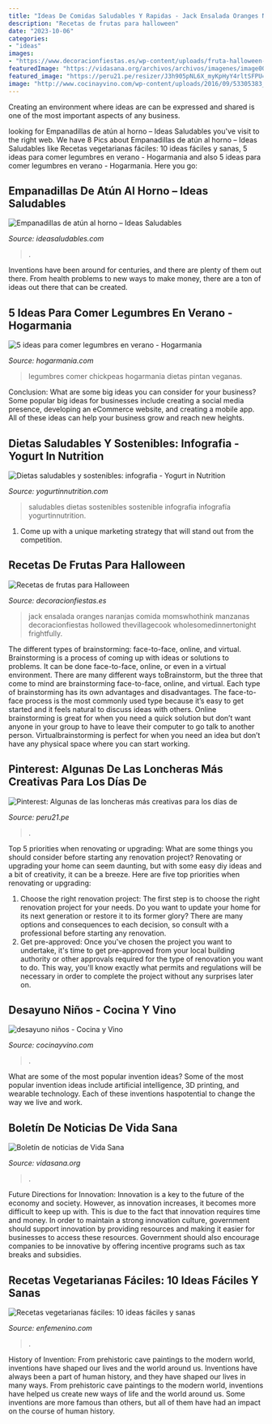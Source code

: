 ```yaml
---
title: "Ideas De Comidas Saludables Y Rapidas - Jack Ensalada Oranges Naranjas Comida Momswhothink Manzanas Decoracionfiestas Hollowed Thevillagecook Wholesomedinnertonight Frightfully"
description: "Recetas de frutas para halloween"
date: "2023-10-06"
categories:
- "ideas"
images:
- "https://www.decoracionfiestas.es/wp-content/uploads/fruta-halloween-3.jpg"
featuredImage: "https://vidasana.org/archivos/archivos/imagenes/image0031.jpeg"
featured_image: "https://peru21.pe/resizer/J3h905pNL6X_myKpHyY4rltSFPU=/980x528/smart/filters:format(jpeg):quality(75)/arc-anglerfish-arc2-prod-elcomercio.s3.amazonaws.com/public/4UR25GDP7FCPXA7FFDAA7PCF4U.jpg"
image: "http://www.cocinayvino.com/wp-content/uploads/2016/09/53305383_l.jpg"
---
```



Creating an environment where ideas are can be expressed and shared is one of the most important aspects of any business.

	

		
looking for Empanadillas de atún al horno – Ideas Saludables you've visit to the right web. We have 8 Pics about Empanadillas de atún al horno – Ideas Saludables like Recetas vegetarianas fáciles: 10 ideas fáciles y sanas, 5 ideas para comer legumbres en verano - Hogarmania and also 5 ideas para comer legumbres en verano - Hogarmania. Here you go:
		
    
## Empanadillas De Atún Al Horno – Ideas Saludables

<img loading=lazy src="https://ideasaludables.com/wp-content/uploads/2017/05/nov-10-2012-037.jpg" onerror="this.onerror=null;this.src='https://tse3.mm.bing.net/th?id=OIP.H_wzWRFaNhK2frbdXmhTtwHaE2&amp;pid=15.1';" alt="Empanadillas de atún al horno – Ideas Saludables">

_Source: ideasaludables.com_

>. 

	

Inventions have been around for centuries, and there are plenty of them out there. From health problems to new ways to make money, there are a ton of ideas out there that can be created.

    
## 5 Ideas Para Comer Legumbres En Verano - Hogarmania

<img loading=lazy src="https://www.hogarmania.com/archivos/201906/ensalada-garbanzos-1280x720x80xX.jpg" onerror="this.onerror=null;this.src='https://tse3.mm.bing.net/th?id=OIP.OoE1dCPcP0zqKJLnYU-SOwHaEK&amp;pid=15.1';" alt="5 ideas para comer legumbres en verano - Hogarmania">

_Source: hogarmania.com_

>legumbres comer chickpeas hogarmania dietas pintan veganas. 

	

Conclusion: What are some big ideas you can consider for your business?
Some popular big ideas for businesses include creating a social media presence, developing an eCommerce website, and creating a mobile app. All of these ideas can help your business grow and reach new heights.

    
## Dietas Saludables Y Sostenibles: Infografia - Yogurt In Nutrition

<img loading=lazy src="https://www.yogurtinnutrition.com/wp-content/uploads/2020/06/yini_sd_infographyes_3-1140x907.png" onerror="this.onerror=null;this.src='https://tse1.mm.bing.net/th?id=OIP.jjutISgRT4CHvXZKejrorgHaF5&amp;pid=15.1';" alt="Dietas saludables y sostenibles: infografia - Yogurt in Nutrition">

_Source: yogurtinnutrition.com_

>saludables dietas sostenibles sostenible infografia infografía yogurtinnutrition. 

	

1. Come up with a unique marketing strategy that will stand out from the competition.

    
## Recetas De Frutas Para Halloween

<img loading=lazy src="https://www.decoracionfiestas.es/wp-content/uploads/fruta-halloween-3.jpg" onerror="this.onerror=null;this.src='https://tse3.mm.bing.net/th?id=OIP._CrthWYxjdZw8X4C5FmakwHaEc&amp;pid=15.1';" alt="Recetas de frutas para Halloween">

_Source: decoracionfiestas.es_

>jack ensalada oranges naranjas comida momswhothink manzanas decoracionfiestas hollowed thevillagecook wholesomedinnertonight frightfully. 

	

The different types of brainstorming: face-to-face, online, and virtual.
Brainstorming is a process of coming up with ideas or solutions to problems. It can be done face-to-face, online, or even in a virtual environment. There are many different ways toBrainstorm, but the three that come to mind are brainstorming face-to-face, online, and virtual. 
Each type of brainstorming has its own advantages and disadvantages. The face-to-face process is the most commonly used type because it’s easy to get started and it feels natural to discuss ideas with others. Online brainstorming is great for when you need a quick solution but don’t want anyone in your group to have to leave their computer to go talk to another person. Virtualbrainstorming is perfect for when you need an idea but don’t have any physical space where you can start working.

    
## Pinterest: Algunas De Las Loncheras Más Creativas Para Los Días De

<img loading=lazy src="https://peru21.pe/resizer/J3h905pNL6X_myKpHyY4rltSFPU=/980x528/smart/filters:format(jpeg):quality(75)/arc-anglerfish-arc2-prod-elcomercio.s3.amazonaws.com/public/4UR25GDP7FCPXA7FFDAA7PCF4U.jpg" onerror="this.onerror=null;this.src='https://tse3.mm.bing.net/th?id=OIP.c_ffcWC3_I0RLnYr20GGlgHaD_&amp;pid=15.1';" alt="Pinterest: Algunas de las loncheras más creativas para los días de">

_Source: peru21.pe_

>. 

	

Top 5 priorities when renovating or upgrading: What are some things you should consider before starting any renovation project?
Renovating or upgrading your home can seem daunting, but with some easy diy ideas and a bit of creativity, it can be a breeze. Here are five top priorities when renovating or upgrading: 
1. Choose the right renovation project: The first step is to choose the right renovation project for your needs. Do you want to update your home for its next generation or restore it to its former glory? There are many options and consequences to each decision, so consult with a professional before starting any renovation. 
2. Get pre-approved: Once you've chosen the project you want to undertake, it's time to get pre-approved from your local building authority or other approvals required for the type of renovation you want to do. This way, you'll know exactly what permits and regulations will be necessary in order to complete the project without any surprises later on.

    
## Desayuno Niños - Cocina Y Vino

<img loading=lazy src="http://www.cocinayvino.com/wp-content/uploads/2016/09/53305383_l.jpg" onerror="this.onerror=null;this.src='https://tse1.mm.bing.net/th?id=OIP.Ne-l3ykevjUldDhpO5a6dgHaE8&amp;pid=15.1';" alt="desayuno niños - Cocina y Vino">

_Source: cocinayvino.com_

>. 

	

What are some of the most popular invention ideas?
Some of the most popular invention ideas include artificial intelligence, 3D printing, and wearable technology. Each of these inventions haspotential to change the way we live and work.

    
## Boletín De Noticias De Vida Sana

<img loading=lazy src="https://vidasana.org/archivos/archivos/imagenes/image0031.jpeg" onerror="this.onerror=null;this.src='https://tse2.mm.bing.net/th?id=OIP.GnynwKML1dzp2YXK92PadgHaDf&amp;pid=15.1';" alt="Boletín de noticias de Vida Sana">

_Source: vidasana.org_

>. 

	

Future Directions for Innovation:
Innovation is a key to the future of the economy and society. However, as innovation increases, it becomes more difficult to keep up with. This is due to the fact that innovation requires time and money. In order to maintain a strong innovation culture, government should support innovation by providing resources and making it easier for businesses to access these resources. Government should also encourage companies to be innovative by offering incentive programs such as tax breaks and subsidies.

    
## Recetas Vegetarianas Fáciles: 10 Ideas Fáciles Y Sanas

<img loading=lazy src="https://assets.afcdn.com/story/20160405/890230_w767h767c1cx511cy250.jpg" onerror="this.onerror=null;this.src='https://tse4.mm.bing.net/th?id=OIP.OimJVG2DuQw9d32Aau4WlgHaHa&amp;pid=15.1';" alt="Recetas vegetarianas fáciles: 10 ideas fáciles y sanas">

_Source: enfemenino.com_

>. 

	

History of Invention: From prehistoric cave paintings to the modern world, inventions have shaped our lives and the world around us.
Inventions have always been a part of human history, and they have shaped our lives in many ways. From prehistoric cave paintings to the modern world, inventions have helped us create new ways of life and the world around us. Some inventions are more famous than others, but all of them have had an impact on the course of human history.

